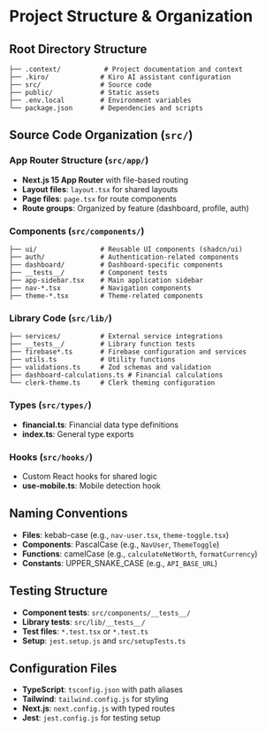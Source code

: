 # Project Structure & Organization

## Root Directory Structure
```
├── .context/           # Project documentation and context
├── .kiro/             # Kiro AI assistant configuration
├── src/               # Source code
├── public/            # Static assets
├── .env.local         # Environment variables
└── package.json       # Dependencies and scripts
```

## Source Code Organization (`src/`)

### App Router Structure (`src/app/`)
- **Next.js 15 App Router** with file-based routing
- **Layout files**: `layout.tsx` for shared layouts
- **Page files**: `page.tsx` for route components
- **Route groups**: Organized by feature (dashboard, profile, auth)

### Components (`src/components/`)
```
├── ui/                # Reusable UI components (shadcn/ui)
├── auth/              # Authentication-related components
├── dashboard/         # Dashboard-specific components
├── __tests__/         # Component tests
├── app-sidebar.tsx    # Main application sidebar
├── nav-*.tsx          # Navigation components
├── theme-*.tsx        # Theme-related components
```

### Library Code (`src/lib/`)
```
├── services/          # External service integrations
├── __tests__/         # Library function tests
├── firebase*.ts       # Firebase configuration and services
├── utils.ts           # Utility functions
├── validations.ts     # Zod schemas and validation
├── dashboard-calculations.ts # Financial calculations
└── clerk-theme.ts     # Clerk theming configuration
```

### Types (`src/types/`)
- **financial.ts**: Financial data type definitions
- **index.ts**: General type exports

### Hooks (`src/hooks/`)
- Custom React hooks for shared logic
- **use-mobile.ts**: Mobile detection hook

## Naming Conventions
- **Files**: kebab-case (e.g., `nav-user.tsx`, `theme-toggle.tsx`)
- **Components**: PascalCase (e.g., `NavUser`, `ThemeToggle`)
- **Functions**: camelCase (e.g., `calculateNetWorth`, `formatCurrency`)
- **Constants**: UPPER_SNAKE_CASE (e.g., `API_BASE_URL`)

## Testing Structure
- **Component tests**: `src/components/__tests__/`
- **Library tests**: `src/lib/__tests__/`
- **Test files**: `*.test.tsx` or `*.test.ts`
- **Setup**: `jest.setup.js` and `src/setupTests.ts`

## Configuration Files
- **TypeScript**: `tsconfig.json` with path aliases
- **Tailwind**: `tailwind.config.js` for styling
- **Next.js**: `next.config.js` with typed routes
- **Jest**: `jest.config.js` for testing setup